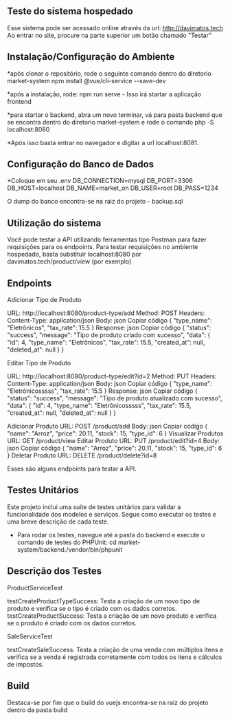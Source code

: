 ## Teste do sistema hospedado
Esse sistema pode ser acessado online através da url: http://davimatos.tech 
Ao entrar no site, procure na parte superior um botão chamado "Testar"

## Instalação/Configuração do Ambiente
*após clonar o repositório, rode o seguinte comando dentro do diretorio market-system
npm install @vue/cli-service --save-dev

*após a instalação, rode: npm run serve - Isso irá startar a aplicação frontend

*para startar o backend, abra um novo terminar, vá para pasta backend que se encontra dentro do diretorio market-system e rode o comando
php -S localhost:8080

*Após isso basta entrar no navegador e digitar a url localhost:8081.
## Configuração do Banco de Dados
*Coloque em seu .env
DB_CONNECTION=mysql
DB_PORT=3306
DB_HOST=localhost
DB_NAME=market_on
DB_USER=root
DB_PASS=1234

O dump do banco encontra-se na raiz do projeto - backup.sql

## Utilização do sistema 
Você pode testar a API utilizando ferramentas tipo Postman para fazer requisições para os endpoints. 
Para testar requisições no ambiente hospedado, basta substituir localhost:8080 por davimatos.tech/product/view (por exemplo)
## Endpoints
Adicionar Tipo de Produto

URL: http://localhost:8080/product-type/add
Method: POST
Headers:
Content-Type: application/json
Body:
json
Copiar código
{
  "type_name": "Eletrônicos",
  "tax_rate": 15.5
}
Response:
json
Copiar código
{
  "status": "success",
  "message": "Tipo de produto criado com sucesso",
  "data": {
    "id": 4,
    "type_name": "Eletrônicos",
    "tax_rate": 15.5,
    "created_at": null,
    "deleted_at": null
  }
}

Editar Tipo de Produto

URL: http://localhost:8080/product-type/edit?id=2
Method: PUT
Headers:
Content-Type: application/json
Body:
json
Copiar código
{
  "type_name": "Eletrônicosssss",
  "tax_rate": 15.5
}
Response:
json
Copiar código
{
  "status": "success",
  "message": "Tipo de produto atualizado com sucesso",
  "data": {
    "id": 4,
    "type_name": "Eletrônicosssss",
    "tax_rate": 15.5,
    "created_at": null,
    "deleted_at": null
  }
}

Adicionar Produto
URL: POST /product/add
Body:
json
Copiar código
{
  "name": "Arroz",
  "price": 20.11,
  "stock": 15,
  "type_id": 6
}
Visualizar Produtos
URL: GET /product/view
Editar Produto
URL: PUT /product/edit?id=4
Body:
json
Copiar código
{
  "name": "Arroz",
  "price": 20.11,
  "stock": 15,
  "type_id": 6
}
Deletar Produto
URL: DELETE /product/delete?id=8


Esses são alguns endpoints para testar a API. 

## Testes Unitários

Este projeto inclui uma suíte de testes unitários para validar a funcionalidade dos modelos e serviços. Segue como executar os testes e uma breve descrição de cada teste.
- Para rodar os testes, navegue até a pasta do backend e execute o comando de testes do PHPUnit:
cd market-system/backend./vendor/bin/phpunit

## Descrição dos Testes
ProductServiceTest

testCreateProductTypeSuccess: Testa a criação de um novo tipo de produto e verifica se o tipo é criado com os dados corretos.
testCreateProductSuccess: Testa a criação de um novo produto e verifica se o produto é criado com os dados corretos.

SaleServiceTest

testCreateSaleSuccess: Testa a criação de uma venda com múltiplos itens e verifica se a venda é registrada corretamente com todos os itens e cálculos de impostos.

## Build

Destaca-se por fim que o build do vuejs encontra-se na raiz do projeto dentro da pasta build

